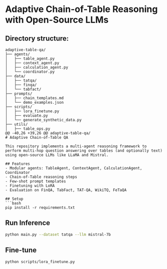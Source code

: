 # Adaptive Chain-of-Table Reasoning with Open-Source LLMs

## Directory structure:

```
adaptive-table-qa/
├── agents/
│   ├── table_agent.py
│   ├── context_agent.py
│   ├── calculation_agent.py
│   └── coordinator.py
├── data/
│   ├── tatqa/
│   ├── finqa/
│   └── tabfact/
├── prompts/
│   ├── chain_templates.md
│   └── demo_examples.json
├── scripts/
│   ├── lora_finetune.py
│   ├── evaluate.py
│   └── generate_synthetic_data.py
├── utils/
│   ├── table_ops.py
@@ -40,26 +39,26 @@ adaptive-table-qa/
# Adaptive Chain-of-Table QA

This repository implements a multi-agent reasoning framework to perform multi-hop question answering over tables (and optionally text) using open-source LLMs like LLaMA and Mistral.

## Features
- Modular agents: TableAgent, ContextAgent, CalculationAgent, Coordinator
- Chain-of-Table reasoning steps
- Few-shot prompt templates
- Finetuning with LoRA
- Evaluation on FinQA, TabFact, TAT-QA, WikiTQ, FeTaQA

## Setup
```bash
pip install -r requirements.txt
```

## Run Inference
```bash
python main.py --dataset tatqa --llm mistral-7b
```

## Fine-tune
```bash
python scripts/lora_finetune.py
```